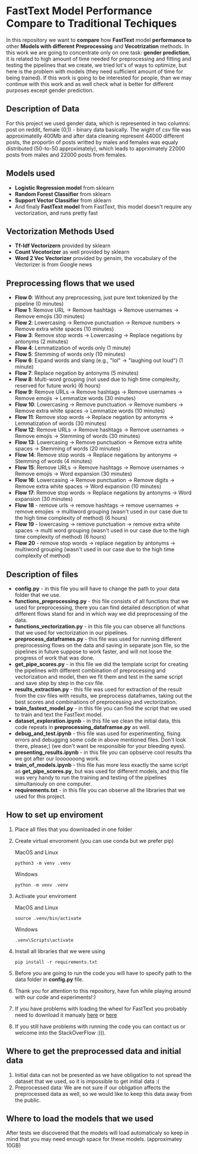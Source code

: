 # FastText Model Performance Compare to Traditional Techiques

In this repository we want to **compare** how **FastText** model **performance to** other **Models with different** **Preprocessing** and **Vecotrization** methods. In this work we are going to concentrate only on one task: **gender prediction**, it is related to high amount of time needed for preprocessing and fitting and testing the pipelines that we create, we tried lot's of ways to optimize, but here is the problem with models (they need sufficient amount of time for being trained). If this work is going to be interested for people, than we may continue with this work and as well check what is better for different purposes except gender prediction.

## Description of Data

For this project we used gender data, which is represented in two columns: post on reddit, female (0,1) - binary data basically. The wight of csv file was approximatelly 400Mb and after data cleaning represent 44000 different posts, the proportin of posts writted by males and females was equaly distributed (50-to-50 approximately), which leads to apprximately 22000 posts from males and 22000 posts from females.

## Models used

- **Logistic Regression model** from sklearn 
- **Random Forest Classifier** from sklearn
- **Support Vector Classifier** from sklearn
- And finaly **FastText model** from FastText, this model doesn't require any vectorization, and runs pretty fast

## Vectorization Methods Used 

- **Tf-Idf Vectorizern** provided by sklearn
- **Count Vecotorizer** as well provided by sklearn
- **Word 2 Vec Vectorizer** provided by gensim, the vocabulary of the Vectorizer is from Google news

## Preprocessing flows that we used 

- **Flow 0**: Without any preprocessing, just pure text tokenized by the pipeline (0 minutes)
- **Flow 1**: Remove URL → Remove hashtags → Remove usernames → Remove emojis (30 minutes)
- **Flow 2**: Lowercasing → Remove punctuation → Remove numbers → Remove extra white spaces (10 minutes)
- **Flow 3**: Remove stop words → Lowercasing → Replace negations by antonyms (2 minutes)
- **Flow 4**: Lemmatization of words only (1 minute)
- **Flow 5**: Stemming of words only (10 minutes)
- **Flow 6**: Expand words and slang (e.g., "lol" → "laughing out loud") (1 minute)
- **Flow 7**: Replace negation by antonyms (5 minutes)
- **Flow 8**: Multi-word grouping (not used due to high time complexity, reserved for future work) (6 hours)
- **Flow 9**: Remove URLs → Remove hashtags → Remove usernames → Remove emojis → Lemmatize words (30 minutes)
- **Flow 10**: Lowercasing → Remove punctuation → Remove numbers → Remove extra white spaces → Lemmatize words (10 minutes)
- **Flow 11**: Remove stop words → Replace negation by antonyms → Lemmatization of words (30 minutes)
- **Flow 12**: Remove URLs → Remove hashtags → Remove usernames → Remove emojis → Stemming of words (30 minutes)
- **Flow 13**: Lowercasing → Remove punctuation → Remove extra white spaces → Stemming of words (20 minutes)
- **Flow 14**: Remove stop words → Replace negations by antonyms → Stemming of words (4 minutes)
- **Flow 15**: Remove URLs → Remove hashtags → Remove usernames → Remove emojis → Word expansion (30 minutes)
- **Flow 16**: Lowercasing → Remove punctuation → Remove digits → Remove extra white spaces → Word expansion (10 minutes)
- **Flow 17**: Remove stop words → Replace negations by antonyms → Word expansion (30 minutes)
- **Flow 18** - remove urls -> remove hashtags -> remove usernames -> remove emojies -> multiword grouping (wasn't used in our case due to the high time complexity of method) (6 hours)
- **Flow 19** - lowercasing -> remove punctuation -> remove extra white spaces -> multi word grouping (wasn't used in our case due to the high time complexity of method) (6 hours)
- **Flow 20** - remove stop words -> replace negation by antonyms -> multiword grouping (wasn't used in our case due to the high time complexity of method)
## Description of files 

- **config.py** - in this file you will have to change the path to your data folder that we use.
- **functions_preprocessing.py** - this file consists of all functions that we used for preprocessing, there you can find detailed description of what different flows stand for and in which way we did preprocessing of the data.
- **functions_vectorization.py** - in this file you can observe all functions that we used for vectorization in our pipelines.
- **preprocess_dataframes.py** - this file was used for running different preprocessing flows on the data and saving in separate json file, so the pipelines in future suppose to work faster, and will not loose the progress of work that was done.
- **get_pipe_scores.py** - in this file we did the template script for creating the pipelines with different combination of preprocessing and vectorization and model, then we fit them and test in the same script and save step by step in the csv file.
- **results_extraction.py** - this file was used for extraction of the result from the csv files with results, we preprocess dataframes, taking out the best scores and combinations of preprocessing and vectorization.
- **train_fastext_model.py** - in this file you can find the script that we used to train and text the FastText model.
- **dataset_exploration.ipynb** - in this file we clean the initial data, this code repeats in **preprocessing_dataframse.py** as well.
- **debug_and_test.ipynb** - this file was used for experimenting, fising errors and debugging some code in above mentioned files. Don't look there, please;) (we don't want be responsible for your bleeding eyes).
- **presenting_results.ipynb** - in this file you can opbserve cool results tha we got after our looooooong work.
- **train_of_models.ipynb** - this file has more less exactly the same script as **get_pipe_scores.py**, but was used for different models, and this file was very handy to run the training and testing of the pipelines simultaniouly on one computer.
- **requirements.txt** - in this file you can observe all the libraries that we used for this project.

## How to set up enviroment 
1. Place all files that you downloaded in one folder
2. Create virtual envoroment (you can use conda but we prefer pip)
   
   MacOS and Linux
   ```
   python3 -m venv .venv
   ```
   Windows
   ```
   python -m venv .venv
   ```
3. Activate your enviroment
   
   MacOS and Linux
   ```
   source .venv/bin/activate
   ```
   Windows
   ```
   .venv\Scripts\activate
   ```
5. Install all libraries that we were using
   ```
   pip install -r requirements.txt
   ```
6. Before you are going to run the code you will have to specify path to the data folder in **config.py** file.
7. Thank you for attention to this repository, have fun while playing around with our code and experiments!:)
8. If you have problems with loading the wheel for FastText you probably need to download it manualy [here](https://www.lfd.uci.edu/~gohlke/pythonlibs/#fasttext) or [here](https://mirrors.aliyun.com/pypi/simple/fasttext-wheel/)
9. If you still have problems with running the code you can contact us or welcome into the StackOverFlow :))).

## Where to get the preprocessed data and initial data

1. Initial data can not be presented as we have obligation to not spread the dataset that we used, so it is impossible to get initial data :(
2. Preprocessed data: We are not sure if our obligation affects the preprocessed data as well, so we would like to keep this data away from the public.

## Where to load the models that we used
After tests we discovered that the models will load automaticaly so keep in mind that you may need enough space for these models. (approximatey 10GB)

